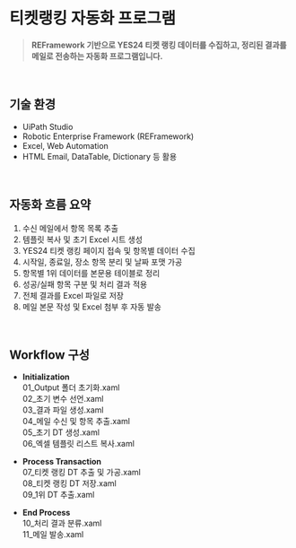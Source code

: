 # 티켓랭킹 자동화 프로그램

> **REFramework 기반으로 YES24 티켓 랭킹 데이터를 수집하고, 정리된 결과를 메일로 전송하는 자동화 프로그램입니다.**

<br>

## 기술 환경

- UiPath Studio
- Robotic Enterprise Framework (REFramework)
- Excel, Web Automation
- HTML Email, DataTable, Dictionary 등 활용

<br>

## 자동화 흐름 요약

1. 수신 메일에서 항목 목록 추출
2. 템플릿 복사 및 초기 Excel 시트 생성
3. YES24 티켓 랭킹 페이지 접속 및 항목별 데이터 수집
4. 시작일, 종료일, 장소 항목 분리 및 날짜 포맷 가공
5. 항목별 1위 데이터를 본문용 테이블로 정리
6. 성공/실패 항목 구분 및 처리 결과 적용
7. 전체 결과를 Excel 파일로 저장
8. 메일 본문 작성 및 Excel 첨부 후 자동 발송

<br>

## Workflow 구성

- **Initialization** <br>
  01_Output 폴더 초기화.xaml <br>
  02\_초기 변수 선언.xaml <br>
  03\_결과 파일 생성.xaml <br>
  04\_메일 수신 및 항목 추출.xaml <br>
  05\_초기 DT 생성.xaml <br>
  06\_엑셀 템플릿 리스트 복사.xaml <br>

- **Process Transaction** <br>
  07\_티켓 랭킹 DT 추출 및 가공.xaml <br>
  08\_티켓 랭킹 DT 저장.xaml <br>
  09_1위 DT 추출.xaml <br>

- **End Process** <br>
  10\_처리 결과 분류.xaml <br>
  11\_메일 발송.xaml <br>
